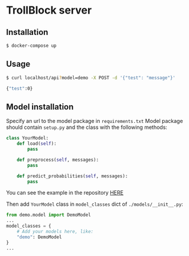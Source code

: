 # TrollBlock server

## Installation

```bash
$ docker-compose up
```

## Usage

```bash
$ curl localhost/api?model=demo -X POST -d '{"test": "message"}'

{"test":0}
```

## Model installation

Specify an url to the model package in `requirements.txt`
Model package should contain `setup.py` and the class with the following methods:

```python
class YourModel:
    def load(self):
        pass

    def preprocess(self, messages):
        pass

    def predict_probabilities(self, messages):
        pass
```
You can see the example in the repository [HERE](https://github.com/belya/troll2vec/tree/package)

Then add `YourModel` class in `model_classes` dict of `./models/__init__.py`:

```python
from demo.model import DemoModel
...
model_classes = {
    # Add your models here, like:
    "demo": DemoModel
}
...
```